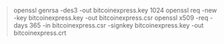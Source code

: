 > openssl genrsa -des3 -out bitcoinexpress.key 1024
> openssl req -new -key bitcoinexpress.key -out bitcoinexpress.csr
> openssl x509 -req -days 365 -in bitcoinexpress.csr -signkey bitcoinexpress.key -out bitcoinexpress.crt
